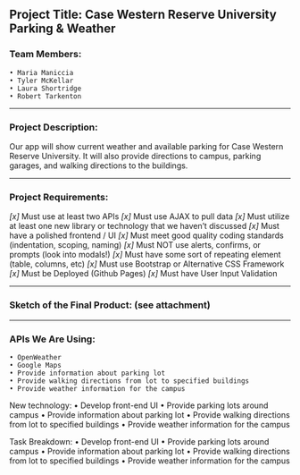## Project Title: Case Western Reserve University Parking & Weather 

### Team Members: 
    • Maria Maniccia
    • Tyler McKellar
    • Laura Shortridge 
    • Robert Tarkenton	
***
### Project Description:

Our app will show current weather and available parking for Case Western Reserve University. 
It will also provide directions to campus, parking garages, and walking directions to the buildings. 
***
### Project Requirements:
*[x]* Must use at least two APIs
*[x]* Must use AJAX to pull data
*[x]* Must utilize at least one new library or technology that we haven’t discussed
*[x]* Must have a polished frontend / UI
*[x]* Must meet good quality coding standards (indentation, scoping, naming)
*[x]* Must NOT use alerts, confirms, or prompts (look into modals!)
*[x]* Must have some sort of repeating element (table, columns, etc)
*[x]* Must use Bootstrap or Alternative CSS Framework
*[x]* Must be Deployed (Github Pages)
*[x]* Must have User Input Validation
***
### Sketch of the Final Product: (see attachment)
***
### APIs We Are Using:
    • OpenWeather
    • Google Maps
    • Provide information about parking lot
    • Provide walking directions from lot to specified buildings
    • Provide weather information for the campus

New technology: 
    • Develop front-end UI
    • Provide parking lots around campus
    • Provide information about parking lot
    • Provide walking directions from lot to specified buildings
    • Provide weather information for the campus


Task Breakdown:
    • Develop front-end UI
    • Provide parking lots around campus
    • Provide information about parking lot
    • Provide walking directions from lot to specified buildings
    • Provide weather information for the campus
